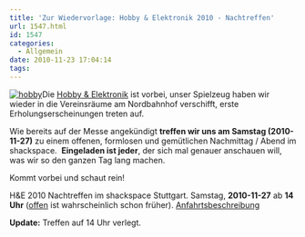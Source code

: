 ```yaml
---
title: 'Zur Wiedervorlage: Hobby & Elektronik 2010 - Nachtreffen'
url: 1547.html
id: 1547
categories:
  - Allgemein
date: 2010-11-23 17:04:14
tags:
---
```


[![](https://blog.shackspace.de/wp-content/uploads/2010/11/hobby.jpg "hobby")](https://blog.shackspace.de/wp-content/uploads/2010/11/hobby.jpg)Die [Hobby &amp; Elektronik](http://cms.messe-stuttgart.de/cms/hobby10_besucher_messe0.0.html) ist vorbei, unser Spielzeug haben wir wieder in die Vereinsräume am Nordbahnhof verschifft, erste Erholungserscheinungen treten auf.

Wie bereits auf der Messe angekündigt **treffen wir uns am Samstag (2010-11-27)** zu einem offenen, formlosen und gemütlichen Nachmittag / Abend im shackspace.  **Eingeladen ist jeder**, der sich mal genauer anschauen will, was wir so den ganzen Tag lang machen.

Kommt vorbei und schaut rein!

H&amp;E 2010 Nachtreffen im shackspace Stuttgart.
Samstag, **2010-11-27** ab **14 Uhr** ([offen](https://blog.shackspace.de/?p=1404) ist wahrscheinlich schon früher).
[A](https://blog.shackspace.de/?page_id=713)[nfahrtsbeschreibung](https://blog.shackspace.de/?page_id=713)

**Update:** Treffen auf 14 Uhr verlegt.